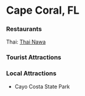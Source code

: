 # Cape Coral, FL

### Restaurants
Thai: [Thai Nawa](http://thainawa.com/)

### Tourist Attractions

### Local Attractions
- Cayo Costa State Park
